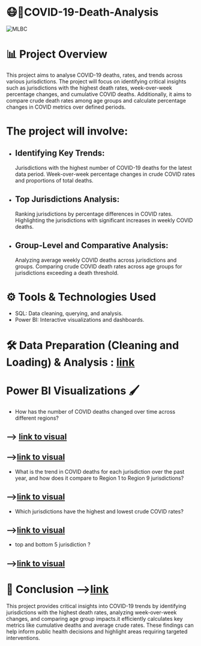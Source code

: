 # 😷🦠COVID-19-Death-Analysis

<img src="https://news.yale.edu/sites/default/files/styles/full/public/minority-covid-death-rate.jpg?itok=G24wxHmE" alt="MLBC">

# 📊 Project Overview
This project aims to analyse COVID-19 deaths, rates, and trends across various jurisdictions. The project will focus on identifying critical insights such as jurisdictions with the highest death rates, week-over-week percentage changes, and cumulative COVID deaths. Additionally, it aims to compare crude death rates among age groups and calculate percentage changes in COVID metrics over defined periods.

# The project will involve:

+ ##  Identifying Key Trends:
  Jurisdictions with the highest number of COVID-19 deaths for the latest data period.
  Week-over-week percentage changes in crude COVID rates and proportions of total deaths.
  
+ ##  Top Jurisdictions Analysis:
  Ranking jurisdictions by percentage differences in COVID rates.
  Highlighting the jurisdictions with significant increases in weekly COVID deaths.

+ ## Group-Level and Comparative Analysis:
  Analyzing average weekly COVID deaths across jurisdictions and groups.
  Comparing crude COVID death rates across age groups for jurisdictions exceeding a death threshold.

# ⚙️ Tools & Technologies Used
+ SQL: Data cleaning, querying, and analysis.
+ Power BI: Interactive visualizations and dashboards.

# 🛠️ Data Preparation (Cleaning and Loading) & Analysis : [link](https://github.com/venugopal2202/COVID-19-Death-Analysis/blob/main/covid-19-death-analysis-p.ipynb)

# Power BI Visualizations 🖌️
+ How has the number of COVID deaths changed over time across different regions?
## --> [link to visual](https://github.com/venugopal2202/COVID-19-Death-Analysis/blob/main/power_bi/Screenshot%202024-12-18%20003501.png)
## -->[link to visual](https://github.com/venugopal2202/COVID-19-Death-Analysis/blob/main/power_bi/Screenshot%202024-12-18%20003557.png)

+ What is the trend in COVID deaths for each jurisdiction over the past year, and how does it  compare to Region 1 to Region 9 jurisdictions?
## -->[link to visual](https://github.com/venugopal2202/COVID-19-Death-Analysis/blob/main/power_bi/Screenshot%202024-12-18%20003629.png)

+ Which jurisdictions have the highest and lowest crude COVID rates?
## -->[link to visual](https://github.com/venugopal2202/COVID-19-Death-Analysis/blob/main/power_bi/Screenshot%202024-12-18%20003752.png)

+ top and bottom 5 jurisdiction ?
## -->[link to visual](https://github.com/venugopal2202/COVID-19-Death-Analysis/blob/main/power_bi/Screenshot%202024-12-18%20003719.png)

# 🎯 Conclusion -->[link](https://github.com/venugopal2202/COVID-19-Death-Analysis/blob/main/power_bi/Screenshot%202024-12-18%20003818.png)

This project provides critical insights into COVID-19 trends by identifying jurisdictions with the highest death rates, analyzing week-over-week changes, and comparing age group impacts.it efficiently calculates key metrics like cumulative deaths and average crude rates. These findings can help inform public health decisions and highlight areas requiring targeted interventions.




